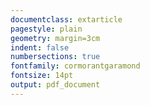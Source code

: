 ```yaml
---
documentclass: extarticle
pagestyle: plain
geometry: margin=3cm
indent: false
numbersections: true
fontfamily: cormorantgaramond
fontsize: 14pt
output: pdf_document
---
```

